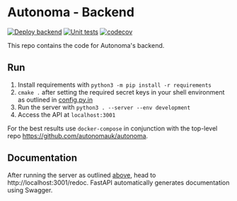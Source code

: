 # Autonoma - Backend
[![Deploy backend](https://github.com/autonomauk/backend/actions/workflows/deploy.yml/badge.svg)](https://github.com/autonomauk/backend/actions/workflows/deploy.yml)
[![Unit tests](https://github.com/autonomauk/backend/actions/workflows/unittests.yml/badge.svg?branch=master)](https://github.com/autonomauk/backend/actions/workflows/unittests.yml)
[![codecov](https://codecov.io/gh/autonomauk/backend/branch/master/graph/badge.svg?token=ZOHBKABCJ8)](https://codecov.io/gh/autonomauk/backend)

This repo contains the code for Autonoma's backend.

## Run

1. Install requirements with `python3 -m pip install -r requirements`
2. `cmake .` after setting the required secret keys in your shell environment as outlined in [config.py.in](config/config.py.in)
3. Run the server with `python3 . --server --env development`
4. Access the API at `localhost:3001`

For the best results use `docker-compose` in conjunction with the top-level repo https://github.com/autonomauk/autonoma.

## Documentation

After running the server as outlined [above](#run), head to http://localhost:3001/redoc. FastAPI automatically generates documentation using Swagger.
